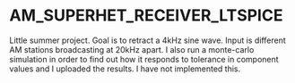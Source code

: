 # AM_SUPERHET_RECEIVER_LTSPICE
Little summer project. Goal is to retract a 4kHz sine wave. Input is different AM stations broadcasting at 20kHz apart. I also run a monte-carlo simulation in order to find out how it responds to tolerance in component values and I uploaded the results. I have not implemented this.  
